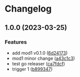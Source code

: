 # Changelog

## 1.0.0 (2023-03-25)


### Features

* add mod1 v0.1.0 ([6d24173](https://github.com/Yapcheekian/gomodules/commit/6d24173226cd366fd160c804b39b818d0d05ba58))
* mod1 minor change ([a43c1c3](https://github.com/Yapcheekian/gomodules/commit/a43c1c35981f58ef3f3517ce5ebc011d7626f7e3))
* test go releaser ([ca7fdcf](https://github.com/Yapcheekian/gomodules/commit/ca7fdcf8eb0762066563e0040176aaf65ed380e6))
* trigger 1 ([b899347](https://github.com/Yapcheekian/gomodules/commit/b899347b024c688a92a1f36bb942cc17b7a1b4b2))
